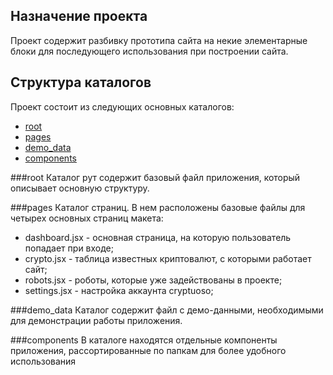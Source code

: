 
## Назначение проекта
Проект содержит разбивку прототипа сайта на некие элементарные блоки для 
последующего использования при построении сайта.

## Структура каталогов
Проект состоит из следующих основных каталогов:
* [root](###root)
* [pages](###pages)
* [demo_data](###demo_data)
* [components](###components)

###root
Каталог рут содержит базовый файл приложения, который описывает основную структуру.

###pages
Каталог страниц. В нем расположены базовые файлы для четырех основных страниц макета:
* dashboard.jsx - основная страница, на которую пользователь попадает при входе;
* crypto.jsx - таблица известных криптовалют, с которыми работает сайт;
* robots.jsx - роботы, которые уже задействованы в проекте;
* settings.jsx - настройка аккаунта cryptuoso;

###demo_data
Каталог содержит файл с демо-данными, необходимыми для демонстрации работы приложения.

###components
В каталоге находятся отдельные компоненты приложения, рассортированные по папкам для 
более удобного использования

